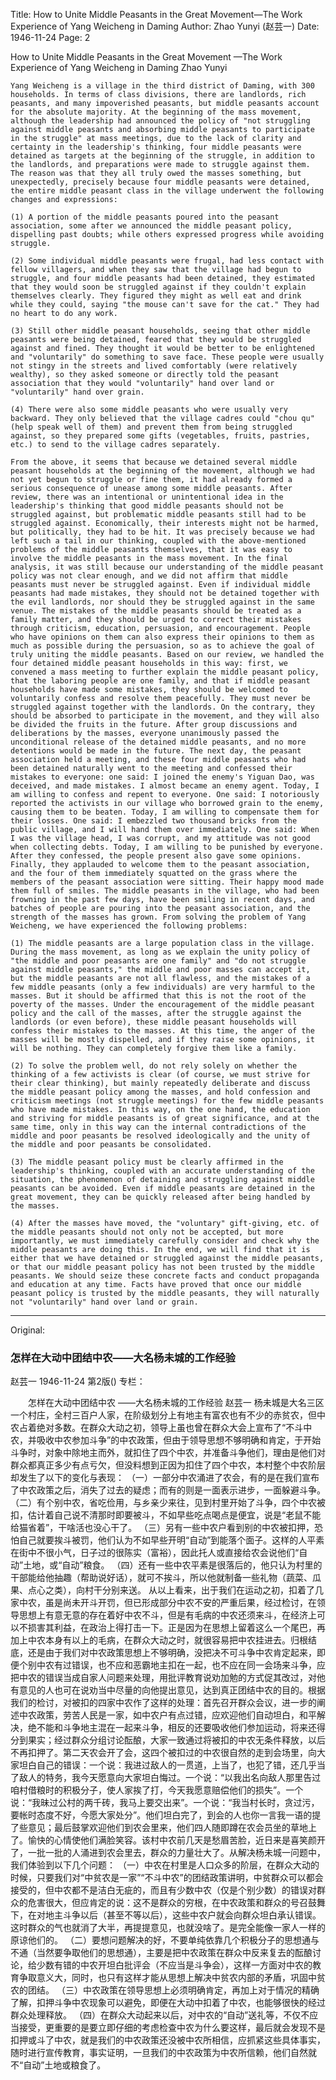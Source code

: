 Title: How to Unite Middle Peasants in the Great Movement—The Work Experience of Yang Weicheng in Daming
Author: Zhao Yunyi (赵芸一)
Date: 1946-11-24
Page: 2

How to Unite Middle Peasants in the Great Movement
    —The Work Experience of Yang Weicheng in Daming
    Zhao Yunyi

    Yang Weicheng is a village in the third district of Daming, with 300 households. In terms of class divisions, there are landlords, rich peasants, and many impoverished peasants, but middle peasants account for the absolute majority. At the beginning of the mass movement, although the leadership had announced the policy of "not struggling against middle peasants and absorbing middle peasants to participate in the struggle" at mass meetings, due to the lack of clarity and certainty in the leadership's thinking, four middle peasants were detained as targets at the beginning of the struggle, in addition to the landlords, and preparations were made to struggle against them. The reason was that they all truly owed the masses something, but unexpectedly, precisely because four middle peasants were detained, the entire middle peasant class in the village underwent the following changes and expressions:

    (1) A portion of the middle peasants poured into the peasant association, some after we announced the middle peasant policy, dispelling past doubts; while others expressed progress while avoiding struggle.

    (2) Some individual middle peasants were frugal, had less contact with fellow villagers, and when they saw that the village had begun to struggle, and four middle peasants had been detained, they estimated that they would soon be struggled against if they couldn't explain themselves clearly. They figured they might as well eat and drink while they could, saying "the mouse can't save for the cat." They had no heart to do any work.

    (3) Still other middle peasant households, seeing that other middle peasants were being detained, feared that they would be struggled against and fined. They thought it would be better to be enlightened and "voluntarily" do something to save face. These people were usually not stingy in the streets and lived comfortably (were relatively wealthy), so they asked someone or directly told the peasant association that they would "voluntarily" hand over land or "voluntarily" hand over grain.

    (4) There were also some middle peasants who were usually very backward. They only believed that the village cadres could "chou qu" (help speak well of them) and prevent them from being struggled against, so they prepared some gifts (vegetables, fruits, pastries, etc.) to send to the village cadres separately.

    From the above, it seems that because we detained several middle peasant households at the beginning of the movement, although we had not yet begun to struggle or fine them, it had already formed a serious consequence of unease among some middle peasants. After review, there was an intentional or unintentional idea in the leadership's thinking that good middle peasants should not be struggled against, but problematic middle peasants still had to be struggled against. Economically, their interests might not be harmed, but politically, they had to be hit. It was precisely because we had left such a tail in our thinking, coupled with the above-mentioned problems of the middle peasants themselves, that it was easy to involve the middle peasants in the mass movement. In the final analysis, it was still because our understanding of the middle peasant policy was not clear enough, and we did not affirm that middle peasants must never be struggled against. Even if individual middle peasants had made mistakes, they should not be detained together with the evil landlords, nor should they be struggled against in the same venue. The mistakes of the middle peasants should be treated as a family matter, and they should be urged to correct their mistakes through criticism, education, persuasion, and encouragement. People who have opinions on them can also express their opinions to them as much as possible during the persuasion, so as to achieve the goal of truly uniting the middle peasants. Based on our review, we handled the four detained middle peasant households in this way: first, we convened a mass meeting to further explain the middle peasant policy, that the laboring people are one family, and that if middle peasant households have made some mistakes, they should be welcomed to voluntarily confess and resolve them peacefully. They must never be struggled against together with the landlords. On the contrary, they should be absorbed to participate in the movement, and they will also be divided the fruits in the future. After group discussions and deliberations by the masses, everyone unanimously passed the unconditional release of the detained middle peasants, and no more detentions would be made in the future. The next day, the peasant association held a meeting, and these four middle peasants who had been detained naturally went to the meeting and confessed their mistakes to everyone: one said: I joined the enemy's Yiguan Dao, was deceived, and made mistakes. I almost became an enemy agent. Today, I am willing to confess and repent to everyone. One said: I notoriously reported the activists in our village who borrowed grain to the enemy, causing them to be beaten. Today, I am willing to compensate them for their losses. One said: I embezzled two thousand bricks from the public village, and I will hand them over immediately. One said: When I was the village head, I was corrupt, and my attitude was not good when collecting debts. Today, I am willing to be punished by everyone. After they confessed, the people present also gave some opinions. Finally, they applauded to welcome them to the peasant association, and the four of them immediately squatted on the grass where the members of the peasant association were sitting. Their happy mood made them full of smiles. The middle peasants in the village, who had been frowning in the past few days, have been smiling in recent days, and batches of people are pouring into the peasant association, and the strength of the masses has grown. From solving the problem of Yang Weicheng, we have experienced the following problems:

    (1) The middle peasants are a large population class in the village. During the mass movement, as long as we explain the unity policy of "the middle and poor peasants are one family" and "do not struggle against middle peasants," the middle and poor masses can accept it, but the middle peasants are not all flawless, and the mistakes of a few middle peasants (only a few individuals) are very harmful to the masses. But it should be affirmed that this is not the root of the poverty of the masses. Under the encouragement of the middle peasant policy and the call of the masses, after the struggle against the landlords (or even before), these middle peasant households will confess their mistakes to the masses. At this time, the anger of the masses will be mostly dispelled, and if they raise some opinions, it will be nothing. They can completely forgive them like a family.

    (2) To solve the problem well, do not rely solely on whether the thinking of a few activists is clear (of course, we must strive for their clear thinking), but mainly repeatedly deliberate and discuss the middle peasant policy among the masses, and hold confession and criticism meetings (not struggle meetings) for the few middle peasants who have made mistakes. In this way, on the one hand, the education and striving for middle peasants is of great significance, and at the same time, only in this way can the internal contradictions of the middle and poor peasants be resolved ideologically and the unity of the middle and poor peasants be consolidated.

    (3) The middle peasant policy must be clearly affirmed in the leadership's thinking, coupled with an accurate understanding of the situation, the phenomenon of detaining and struggling against middle peasants can be avoided. Even if middle peasants are detained in the great movement, they can be quickly released after being handled by the masses.

    (4) After the masses have moved, the "voluntary" gift-giving, etc. of the middle peasants should not only not be accepted, but more importantly, we must immediately carefully consider and check why the middle peasants are doing this. In the end, we will find that it is either that we have detained or struggled against the middle peasants, or that our middle peasant policy has not been trusted by the middle peasants. We should seize these concrete facts and conduct propaganda and education at any time. Facts have proved that once our middle peasant policy is trusted by the middle peasants, they will naturally not "voluntarily" hand over land or grain.



<hr /> 

Original: 


### 怎样在大动中团结中农——大名杨未城的工作经验
赵芸一
1946-11-24
第2版()
专栏：

　　怎样在大动中团结中农
    ——大名杨未城的工作经验
    赵芸一
    杨未城是大名三区一个村庄，全村三百户人家，在阶级划分上有地主有富农也有不少的赤贫农，但中农占着绝对多数。在群众大动之初，领导上虽也曾在群众大会上宣布了“不斗中农，并吸收中农参加斗争”的中农政策，但由于领导思想不够明确和肯定，于开始斗争时，对象中除地主而外，就扣住了四个中农，并准备斗争他们，理由是他们对群众都真正多少有点亏欠，但没料想到正因为扣住了四个中农，本村整个中农阶层却发生了以下的变化与表现：
    （一）一部分中农涌进了农会，有的是在我们宣布了中农政策之后，消失了过去的疑虑；而有的则是一面表示进步，一面躲避斗争。
    （二）有个别中农，省吃俭用，与乡亲少来往，见到村里开始了斗争，四个中农被扣，估计着自己说不清那时即要被斗，不如早些吃点喝点是便宜，说是“老鼠不能给猫省着”，干啥活也没心干了。
    （三）另有一些中农户看到别的中农被扣押，恐怕自己就要挨斗被罚，他们认为不如早些开明“自动”到能落个面子。这样的人平素在街中不很小气，日子过的很陈实（富裕），因此托人或直接给农会说他们“自动”土地，或“自动”粮食。
    （四）还有一些中农平素是很落后的，他只认为村里的干部能给他抽趣（帮助说好话），就可不挨斗，所以他就制备一些礼物（蔬菜、瓜果、点心之类），向村干分别来送。
    从以上看来，出于我们在运动之初，扣着了几家中农，虽是尚未开斗开罚，但已形成部分中农不安的严重后果，经过检讨，在领导思想上有意无意的存在着好中农不斗，但是有毛病的中农还须来斗，在经济上可以不损害其利益，在政治上得打击一下。正是因为在思想上留着这么一个尾巴，再加上中农本身有以上的毛病，在群众大动之时，就很容易把中农挂进去。归根结底，还是由于我们对中农政策思想上不够明确，没把决不可斗争中农肯定起来，即便个别中农有过错误，也不应和恶霸地主扣在一起，也不应在同一会场来斗争，应把中农的错误当成自家人问题来处理，用批评教育说劝加勉的方式促其改过，对他有意见的人也可在说劝当中尽量的向他提出意见，达到真正团结中农的目的。根据我们的检讨，对被扣的四家中农作了这样的处理：首先召开群众会议，进一步的阐述中农政策，劳苦人民是一家，如中农户有点过错，应欢迎他们自动坦白，和平解决，绝不能和斗争地主混在一起来斗争，相反的还要吸收他们参加运动，将来还得分到果实；经过群众分组讨论酝酿，大家一致通过将被扣的中农无条件释放，以后不再扣押了。第二天农会开了会，这四个被扣过的中农很自然的走到会场里，向大家坦白自己的错误：一个说：我进过敌人的一贯道，上当了，也犯了错，还几乎当了敌人的特务，我今天愿意向大家坦白悔过。一个说：“以我出名向敌人那里告过咱村借粮时的积极分子，使人家挨了打，今天我愿意赔偿他们的损失”。一个说：“我昧过公村的两千砖，我马上要交出来”。一个说：“我当村长时，贪过污，要帐时态度不好，今愿大家处分”。他们坦白完了，到会的人也你一言我一语的提了些意见；最后鼓掌欢迎他们到农会里来，他们四人随即蹲在农会员坐的草地上了。愉快的心情使他们满脸笑容。该村中农前几天是愁眉苦脸，近日来是喜笑颜开了，一批一批的人涌进到农会里去，群众的力量壮大了。从解决杨未城一问题中，我们体验到以下几个问题：
    （一）中农在村里是人口众多的阶层，在群众大动的时候，只要我们对“中贫农是一家”“不斗中农”的团结政策讲明，中贫群众可以都会接受的，但中农都不是洁白无疵的，而且有少数中农（仅是个别少数）的错误对群众的危害很大，但应肯定的说：这不是群众的穷根，在中农政策和群众的号召鼓舞下，在对地主斗争以后（甚至不等以后），这些中农户就会向群众坦白承认错误。这时群众的气也就消了大半，再提提意见，也就没啥了。是完全能像一家人一样的原谅他们的。
    （二）要想问题解决的好，不要单纯依靠几个积极分子的思想通与不通（当然要争取他们的思想通），主要是把中农政策在群众中反来复去的酝酿讨论，给少数有错的中农开坦白批评会（不应当是斗争会），这样一方面对中农的教育争取意义大，同时，也只有这样才能从思想上解决中贫农内部的矛盾，巩固中贫农的团结。
    （三）中农政策在领导思想上必须明确肯定，再加上对于情况的精确了解，扣押斗争中农现象可以避免，即便在大动中扣着了中农，也能够很快的经过群众处理释放。
    （四）在群众大动起来以后，对中农的“自动”送礼等，不仅不应当接受，更重要的是要立即仔细的考虑检查中农为什么要这样，最后就会发现不是扣押或斗了中农，就是我们的中农政策还没被中农所相信，应抓紧这些具体事实，随时进行宣传教育，事实证明，一旦我们的中农政策为中农所信赖，他们自然就不“自动”土地或粮食了。
